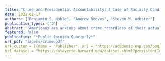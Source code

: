 ```yaml
---
title: "Crime and Presidential Accountability: A Case of Racially Conditioned Issue Ownership"
date: 2022-02-17
authors: ["Benjamin S. Noble", "Andrew Reeves", "Steven W. Webster"]
publication_types: ["2"]
abstract: "Americans are anxious about crime regardless of their actual exposure or risk. Given this pervasive concern, US presidents frequently talk about crime, take actions to address it, and list crime prevention efforts among their top accomplishments. We argue that presidents act this way, in part, because fear of crime translates into lowered presidential approval. However, this penalty is not applied evenly. Given the parties' stances toward crime and the criminal justice system, Whites will only punish Democratic presidents (i.e., Clinton and Obama) when they are anxious about crime, while Blacks will only punish Republican presidents (i.e., Bush and Trump). We examine twenty years of survey data and find evidence consistent with our theory. Our results suggest that the relationship between fear of crime and presidential accountability is conditioned by an individual's race and the president's party."
featured: false
publication: "*Public Opinion Quarterly*"
url_pdf: "papers/crime.pdf"
url_custom = [{name = "Publisher", url = "https://academic.oup.com/poq/article-abstract/86/1/29/6530176?redirectedFrom=fulltext&login=false"}]
url_dataset = "https://dataverse.harvard.edu/dataset.xhtml?persistentId=doi:10.7910/DVN/0D89WX"
---
```


